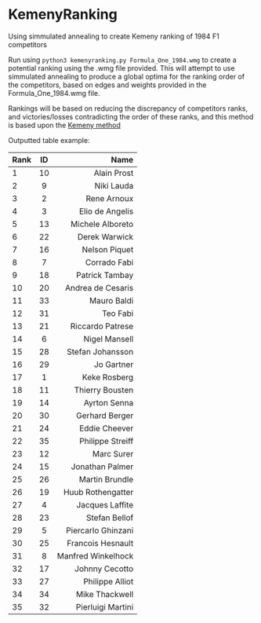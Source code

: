# KemenyRanking
Using simmulated annealing to create Kemeny ranking of 1984 F1 competitors

Run using `python3 kemenyranking.py Formula_One_1984.wmg` to create a potential ranking using the .wmg file provided.
This will attempt to use simmulated annealing to produce a global optima for the ranking order of the competitors, based on edges and weights provided in the Formula_One_1984.wmg file. 

Rankings will be based on reducing the discrepancy of competitors ranks, and victories/losses contradicting the order of these ranks, and this method is based upon the [Kemeny method](https://en.wikipedia.org/wiki/Kemeny%E2%80%93Young_method)

Outputted table example:

| Rank | ID | Name               |
| ---- |:--:| ------------------:|
| 1    | 10 | Alain Prost        |
| 2    | 9  | Niki Lauda         |
| 3    | 2  | Rene Arnoux        |
| 4    | 3  | Elio de Angelis    |
| 5    | 13 | Michele Alboreto   |
| 6    | 22 | Derek Warwick      |
| 7    | 16 | Nelson Piquet      |
| 8    | 7  | Corrado Fabi       |
| 9    | 18 | Patrick Tambay     |
| 10   | 20 | Andrea de Cesaris  |
| 11   | 33 | Mauro Baldi        | 
| 12   | 31 | Teo Fabi           |
| 13   | 21 | Riccardo Patrese   |
| 14   | 6  | Nigel Mansell      |
| 15   | 28 | Stefan Johansson   |
| 16   | 29 | Jo Gartner         |
| 17   | 1  | Keke Rosberg       |
| 18   | 11 | Thierry Bousten    |
| 19   | 14 | Ayrton Senna       |
| 20   | 30 | Gerhard Berger     |
| 21   | 24 | Eddie Cheever      |
| 22   | 35 | Philippe Streiff   |
| 23   | 12 | Marc Surer         |
| 24   | 15 | Jonathan Palmer    |
| 25   | 26 | Martin Brundle     |
| 26   | 19 | Huub Rothengatter  |
| 27   | 4  | Jacques Laffite    |
| 28   | 23 | Stefan Bellof      |
| 29   | 5  | Piercarlo Ghinzani |
| 30   | 25 | Francois Hesnault  |
| 31   | 8  | Manfred Winkelhock |
| 32   | 17 | Johnny Cecotto     |
| 33   | 27 | Philippe Alliot    |
| 34   | 34 | Mike Thackwell     |
| 35   | 32 | Pierluigi Martini  |


